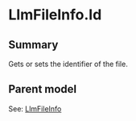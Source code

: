 # LlmFileInfo.Id

## Summary

Gets or sets the identifier of the file.

## Parent model

See: [LlmFileInfo](LlmFileInfo.md)